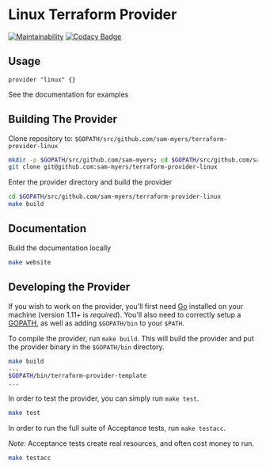 Linux Terraform Provider
==================

[![Maintainability](https://api.codeclimate.com/v1/badges/2692b09c7f370d4d7143/maintainability)](https://codeclimate.com/github/sam-myers/terraform-provider-linux/maintainability)
[![Codacy Badge](https://api.codacy.com/project/badge/Grade/aa4e5171703a4db6bc18ef2c9fc530f1)](https://www.codacy.com/manual/sam-myers/terraform-provider-linux?utm_source=github.com&amp;utm_medium=referral&amp;utm_content=sam-myers/terraform-provider-linux&amp;utm_campaign=Badge_Grade)

Usage
---------------------

```hcl-terraform
provider "linux" {}
```

See the documentation for examples

Building The Provider
---------------------

Clone repository to: `$GOPATH/src/github.com/sam-myers/terraform-provider-linux`

```sh
mkdir -p $GOPATH/src/github.com/sam-myers; cd $GOPATH/src/github.com/sam-myers
git clone git@github.com:sam-myers/terraform-provider-linux
```

Enter the provider directory and build the provider

```sh
cd $GOPATH/src/github.com/sam-myers/terraform-provider-linux
make build
```

Documentation
----------------------

Build the documentation locally

```sh
make website
```

Developing the Provider
---------------------------

If you wish to work on the provider, you'll first need [Go](http://www.golang.org) installed on your machine (version 1.11+ is *required*). You'll also need to correctly setup a [GOPATH](http://golang.org/doc/code.html#GOPATH), as well as adding `$GOPATH/bin` to your `$PATH`.

To compile the provider, run `make build`. This will build the provider and put the provider binary in the `$GOPATH/bin` directory.

```sh
make build
...
$GOPATH/bin/terraform-provider-template
...
```

In order to test the provider, you can simply run `make test`.

```sh
make test
```

In order to run the full suite of Acceptance tests, run `make testacc`.

*Note:* Acceptance tests create real resources, and often cost money to run.

```sh
make testacc
```
